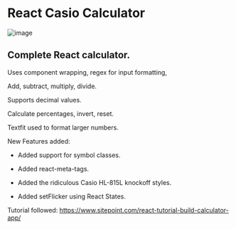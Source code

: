 # React Casio Calculator

![image](https://user-images.githubusercontent.com/65421097/151467430-18d3ac57-7cbf-426b-86d3-7acae70a8bab.png)


## Complete React calculator.

Uses component wrapping, regex for input formatting,

Add, subtract, multiply, divide.

Supports decimal values.

Calculate percentages, invert, reset.

Textfit used to format larger numbers.

New Features added:
- Added support for symbol classes.

- Added react-meta-tags.

- Added the ridiculous Casio HL-815L knockoff styles.

- Added setFlicker using React States.

Tutorial followed:
https://www.sitepoint.com/react-tutorial-build-calculator-app/
